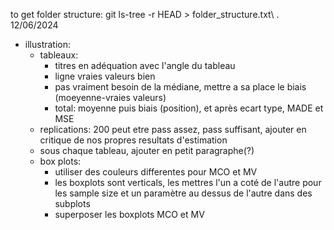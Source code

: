 to get folder structure:
git ls-tree -r HEAD > folder_structure.txt\\
.
12/06/2024
- illustration:
	- tableaux: 
		- titres en adéquation avec l'angle du tableau
		- ligne vraies valeurs bien
		- pas vraiment besoin de la médiane, mettre a sa place le biais (moeyenne-vraies valeurs)
		- total: moyenne puis biais (position), et après ecart type, MADE et MSE
	- replications: 200 peut etre pass assez, pass suffisant, ajouter en critique de nos propres resultats d'estimation
	- sous chaque tableau, ajouter en petit paragraphe(?)
	- box plots:
		- utiliser des couleurs differentes pour MCO et MV
		- les boxplots sont verticals, les mettres l'un a coté de l'autre pour les sample size et un paramètre au dessus de l'autre dans des subplots
		- superposer les boxplots MCO et MV
